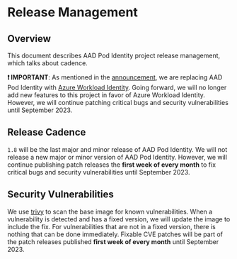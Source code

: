 # Release Management

## Overview

This document describes AAD Pod Identity project release management, which talks about cadence.

**❗ IMPORTANT**: As mentioned in the [announcement](https://cloudblogs.microsoft.com/opensource/2022/01/18/announcing-azure-active-directory-azure-ad-workload-identity-for-kubernetes/), we are replacing AAD Pod Identity with [Azure Workload Identity](https://azure.github.io/azure-workload-identity). Going forward, we will no longer add new features to this project in favor of Azure Workload Identity. However, we will continue patching critical bugs and security vulnerabilities until September 2023.

## Release Cadence

`1.8` will be the last major and minor release of AAD Pod Identity. We will not release a new major or minor version of AAD Pod Identity. However, we will continue publishing patch releases the **first week of every month** to fix critical bugs and security vulnerabilities until September 2023.

## Security Vulnerabilities

We use [trivy](https://github.com/aquasecurity/trivy) to scan the base image for known vulnerabilities. When a vulnerability is detected and has a fixed version, we will update the image to include the fix. For vulnerabilities that are not in a fixed version, there is nothing that can be done immediately. 
Fixable CVE patches will be part of the patch releases published **first week of every month** until September 2023.
